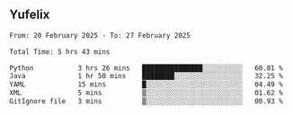 ## Yufelix

<!--START_SECTION:waka-->

```txt
From: 20 February 2025 - To: 27 February 2025

Total Time: 5 hrs 43 mins

Python           3 hrs 26 mins   ███████████████░░░░░░░░░░   60.01 %
Java             1 hr 50 mins    ████████░░░░░░░░░░░░░░░░░   32.25 %
YAML             15 mins         █░░░░░░░░░░░░░░░░░░░░░░░░   04.49 %
XML              5 mins          ▒░░░░░░░░░░░░░░░░░░░░░░░░   01.62 %
GitIgnore file   3 mins          ▒░░░░░░░░░░░░░░░░░░░░░░░░   00.93 %
```

<!--END_SECTION:waka-->

